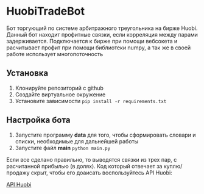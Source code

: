 # HuobiTradeBot 

Бот торгующий по системе арбитражного треугольника на бирже Huobi. Данный бот находит профитные связки, если корреляция между парами задерживается. Подключается к бирже при помощи  вебсокета и расчитывает профит при помощи библиотеки numpy, а так же в своей работе использует многопоточность 

## Установка 

1. Клонируйте репозиторий с github
2. Создайте виртуальное окружение 
3. Установите зависимости 
`pip install -r requirements.txt`

## Настройка бота

1. Запустите программу __data__ для того, чтобы сформировать словари и списки, необходимые для дальнейшей работы
2. Запустите файл __main__ 
`python main.py`

Если все сделано правильно, то выводятся связки из трех пар, с расчитанной прибылью (в долях).
Код который отвечает за куплю/продажу скрыт, чтобы его доаисать воспользуйтесь API Huobi:

[API Huobi](https://huobiapi.github.io/docs/spot/v1/en/#change-log)
